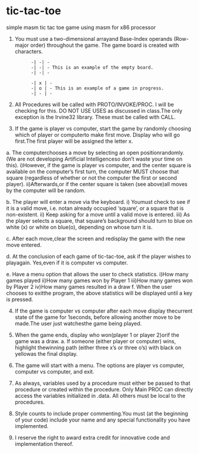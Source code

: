 # tic-tac-toe
simple masm tic tac toe game using masm for x86 processor
1.  You must use a two-dimensional arrayand Base-Index operands (Row-major order) 
throughout the game.  The game board is created with characters.

              -| -| -
              -| -| - This is an example of the empty board.
              -| -| -

              -| x | -
              -| o | - This is an example of a game in progress.
              -| - | -
              
2.  All Procedures will be called with PROTO/INVOKE/PROC.  I will be checking for this.  DO NOT 
USE USES as discussed in class.The only exception is the Irvine32 library.  These must be called
with CALL.
3.  If the game is player vs computer, start the game by randomly choosing which of player or
computerto make first move. Display who will go first.The first player will be assigned the
letter x.  

  a. The computerchooses a move by selecting an open positionrandomly.  (We are not
  developing Artificial Intelligenceso don’t waste your time on this).
    i)However, if the game is player vs computer, and the center square is
    available on the computer’s first turn, the computer MUST choose that
    square (regardless of whether or not the computer the first or second
    player).
    ii)Afterwards,or if the center square is taken (see above)all moves by the 
    computer will be random.
    
   b. The player will enter a move via the keyboard.
    i)  Youmust check to see if it is a valid move, i.e. notan already occupied 
    ‘square’, or a square that is non-existent.
    ii)  Keep asking for a move until a valid move is entered.
    iii)  As the player selects a square, that square’s background should turn to blue
    on white (x) or white on blue(o), depending on whose turn it is. 
    
   c. After each move,clear the screen and redisplay the game with the new move 
   entered.
   
   d. At the conclusion of each game of tic-tac-toe, ask if the player wishes to playagain. 
   Yes,even if it is computer vs computer.  
   
   e.  Have a menu option that allows the user to check statistics.
    i)How many games played
    ii)How many games won by Player 1
    iii)How many games won by Player 2
    iv)How many games resulted in a draw
   f.  When the user chooses to exitthe program, the above statistics will be displayed until
   a key is pressed.
   
4.  If the game is computer vs computer after each move display thecurrent state of the game
for 1seconds, before allowing another move to be made.The user just watchesthe game 
being played.

5.  When the game ends, display who won(player 1 or player 2)orif the game was a draw.
  a. If someone (either player or computer) wins, highlight thewinning path (either three 
  x’s or three o’s) with black on yellowas the final display.
  
6.  The game will start with a menu.  The options are player vs computer, computer vs 
computer, and exit.

7.  As always, variables used by a procedure must either be passed to that procedure or created
within the procedure.  Only Main PROC can directly access the variables initialized in .data.  All
others must be local to the procedures.  

8.  Style counts to include proper commenting.You must (at the beginning of your code) 
include your name and any special functionality you have implemented.  

9.  I reserve the right to award extra credit for innovative code and implementation thereof.
